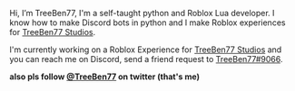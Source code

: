Hi, I’m TreeBen77, I'm a self-taught python and Roblox Lua developer. I know how to make Discord bots in python and I make Roblox experiences for [TreeBen77 Studios](https://roblox.com/groups/9697297).

I'm currently working on a Roblox Experience for [TreeBen77 Studios](https://roblox.com/groups/9697297) and you can reach me on Discord, send a friend request to [TreeBen77#9066](https://discord.com/users/621878678405775379).

**also pls follow [@TreeBen77](https://twitter.com/TreeBen77) on twitter (that's me)**

<!---
TreeBen77/TreeBen77 is a ✨ special ✨ repository because its `README.md` (this file) appears on your GitHub profile.
You can click the Preview link to take a look at your changes.
--->
